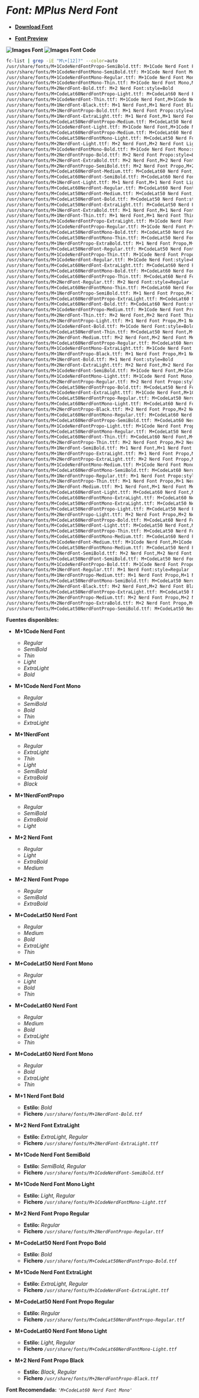 <!-- Autor: Daniel Benjamin Perez Morales -->
<!-- GitHub: https://github.com/DanielBenjaminPerezMoralesDev13 -->
<!-- GitLab: https://gitlab.com/DanielBenjaminPerezMoralesDev13 -->
<!-- Correo electrónico: danielperezdev@proton.me -->

# ***Font: MPlus Nerd Font***

- **[Download Font](https://github.com/ryanoasis/nerd-fonts/releases/download/v3.2.1/MPlus.zip "https://github.com/ryanoasis/nerd-fonts/releases/download/v3.2.1/MPlus.zip")**

- **[Font Preview](https://www.programmingfonts.org/#mplus "https://www.programmingfonts.org/#mplus")**

**![Images Font](../../Fonts/MPlus%20Nerd%20Font.png "Fonts/MPlus Nerd Font.png")**
**![Images Font Code](../../Font%20Images%20Code/MPlus%20Nerd%20Font%20Code.png "Font Images Code/MPlus Nerd Font Code.png")**

```bash
fc-list | grep -iE "M\+[12]?" --color=auto
/usr/share/fonts/M+1CodeNerdFontPropo-SemiBold.ttf: M+1Code Nerd Font Propo,M+1Code Nerd Font Propo SemBd:style=SemiBold,Regular
/usr/share/fonts/M+1CodeNerdFontMono-SemiBold.ttf: M+1Code Nerd Font Mono,M+1Code Nerd Font Mono SemBd:style=SemiBold,Regular
/usr/share/fonts/M+1CodeNerdFontMono-Regular.ttf: M+1Code Nerd Font Mono:style=Regular
/usr/share/fonts/M+1CodeNerdFontMono-Thin.ttf: M+1Code Nerd Font Mono,M+1Code Nerd Font Mono Thin:style=Thin,Regular
/usr/share/fonts/M+2NerdFont-Bold.ttf: M+2 Nerd Font:style=Bold
/usr/share/fonts/M+CodeLat60NerdFontPropo-Light.ttf: M+CodeLat60 Nerd Font Propo,M+CodeLat60 Nerd Font Propo Light:style=Light,Regular
/usr/share/fonts/M+1CodeNerdFont-Thin.ttf: M+1Code Nerd Font,M+1Code Nerd Font Thin:style=Thin,Regular
/usr/share/fonts/M+1NerdFont-Black.ttf: M+1 Nerd Font,M+1 Nerd Font Black:style=Black,Regular
/usr/share/fonts/M+1NerdFontPropo-Bold.ttf: M+1 Nerd Font Propo:style=Bold
/usr/share/fonts/M+1NerdFont-ExtraLight.ttf: M+1 Nerd Font,M+1 Nerd Font ExtLt:style=ExtraLight,Regular
/usr/share/fonts/M+CodeLat50NerdFontPropo-Medium.ttf: M+CodeLat50 Nerd Font Propo,M+CodeLat50 Nerd Font Propo Med:style=Medium,Regular
/usr/share/fonts/M+1CodeNerdFont-Light.ttf: M+1Code Nerd Font,M+1Code Nerd Font Light:style=Light,Regular
/usr/share/fonts/M+CodeLat60NerdFontPropo-Medium.ttf: M+CodeLat60 Nerd Font Propo,M+CodeLat60 Nerd Font Propo Med:style=Medium,Regular
/usr/share/fonts/M+CodeLat50NerdFontMono-Light.ttf: M+CodeLat50 Nerd Font Mono,M+CodeLat50 Nerd Font Mono Light:style=Light,Regular
/usr/share/fonts/M+2NerdFont-Light.ttf: M+2 Nerd Font,M+2 Nerd Font Light:style=Light,Regular
/usr/share/fonts/M+1CodeNerdFontMono-Bold.ttf: M+1Code Nerd Font Mono:style=Bold
/usr/share/fonts/M+2NerdFontPropo-Bold.ttf: M+2 Nerd Font Propo:style=Bold
/usr/share/fonts/M+2NerdFont-ExtraBold.ttf: M+2 Nerd Font,M+2 Nerd Font ExtBd:style=ExtraBold,Regular
/usr/share/fonts/M+2NerdFontPropo-SemiBold.ttf: M+2 Nerd Font Propo,M+2 Nerd Font Propo SemBd:style=SemiBold,Regular
/usr/share/fonts/M+CodeLat60NerdFont-Medium.ttf: M+CodeLat60 Nerd Font,M+CodeLat60 Nerd Font Med:style=Medium,Regular
/usr/share/fonts/M+CodeLat60NerdFont-SemiBold.ttf: M+CodeLat60 Nerd Font,M+CodeLat60 Nerd Font SemBd:style=SemiBold,Regular
/usr/share/fonts/M+1NerdFont-Light.ttf: M+1 Nerd Font,M+1 Nerd Font Light:style=Light,Regular
/usr/share/fonts/M+CodeLat60NerdFont-Regular.ttf: M+CodeLat60 Nerd Font:style=Regular
/usr/share/fonts/M+CodeLat50NerdFont-Medium.ttf: M+CodeLat50 Nerd Font,M+CodeLat50 Nerd Font Med:style=Medium,Regular
/usr/share/fonts/M+CodeLat50NerdFont-Bold.ttf: M+CodeLat50 Nerd Font:style=Bold
/usr/share/fonts/M+CodeLat50NerdFont-ExtraLight.ttf: M+CodeLat50 Nerd Font,M+CodeLat50 Nerd Font ExtLt:style=ExtraLight,Regular
/usr/share/fonts/M+1NerdFont-ExtraBold.ttf: M+1 Nerd Font,M+1 Nerd Font ExtBd:style=ExtraBold,Regular
/usr/share/fonts/M+1NerdFont-Thin.ttf: M+1 Nerd Font,M+1 Nerd Font Thin:style=Thin,Regular
/usr/share/fonts/M+1CodeNerdFontPropo-ExtraLight.ttf: M+1Code Nerd Font Propo,M+1Code Nerd Font Propo ExtLt:style=ExtraLight,Regular
/usr/share/fonts/M+1CodeNerdFontPropo-Regular.ttf: M+1Code Nerd Font Propo:style=Regular
/usr/share/fonts/M+CodeLat50NerdFontMono-Bold.ttf: M+CodeLat50 Nerd Font Mono:style=Bold
/usr/share/fonts/M+CodeLat50NerdFontMono-Thin.ttf: M+CodeLat50 Nerd Font Mono,M+CodeLat50 Nerd Font Mono Thin:style=Thin,Regular
/usr/share/fonts/M+1NerdFontPropo-ExtraBold.ttf: M+1 Nerd Font Propo,M+1 Nerd Font Propo ExtBd:style=ExtraBold,Regular
/usr/share/fonts/M+CodeLat50NerdFont-Regular.ttf: M+CodeLat50 Nerd Font:style=Regular
/usr/share/fonts/M+1CodeNerdFontPropo-Thin.ttf: M+1Code Nerd Font Propo,M+1Code Nerd Font Propo Thin:style=Thin,Regular
/usr/share/fonts/M+1CodeNerdFont-Regular.ttf: M+1Code Nerd Font:style=Regular
/usr/share/fonts/M+CodeLat60NerdFont-ExtraLight.ttf: M+CodeLat60 Nerd Font,M+CodeLat60 Nerd Font ExtLt:style=ExtraLight,Regular
/usr/share/fonts/M+CodeLat60NerdFontMono-Bold.ttf: M+CodeLat60 Nerd Font Mono:style=Bold
/usr/share/fonts/M+CodeLat60NerdFontPropo-Thin.ttf: M+CodeLat60 Nerd Font Propo,M+CodeLat60 Nerd Font Propo Thin:style=Thin,Regular
/usr/share/fonts/M+2NerdFont-Regular.ttf: M+2 Nerd Font:style=Regular
/usr/share/fonts/M+CodeLat60NerdFontMono-Thin.ttf: M+CodeLat60 Nerd Font Mono,M+CodeLat60 Nerd Font Mono Thin:style=Thin,Regular
/usr/share/fonts/M+1NerdFontPropo-SemiBold.ttf: M+1 Nerd Font Propo,M+1 Nerd Font Propo SemBd:style=SemiBold,Regular
/usr/share/fonts/M+CodeLat60NerdFontPropo-ExtraLight.ttf: M+CodeLat60 Nerd Font Propo,M+CodeLat60 Nerd Font Propo ExtLt:style=ExtraLight,Regular
/usr/share/fonts/M+CodeLat60NerdFont-Bold.ttf: M+CodeLat60 Nerd Font:style=Bold
/usr/share/fonts/M+1CodeNerdFontPropo-Medium.ttf: M+1Code Nerd Font Propo,M+1Code Nerd Font Propo Med:style=Medium,Regular
/usr/share/fonts/M+2NerdFont-Thin.ttf: M+2 Nerd Font,M+2 Nerd Font Thin:style=Thin,Regular
/usr/share/fonts/M+1NerdFontPropo-Light.ttf: M+1 Nerd Font Propo,M+1 Nerd Font Propo Light:style=Light,Regular
/usr/share/fonts/M+1CodeNerdFont-Bold.ttf: M+1Code Nerd Font:style=Bold
/usr/share/fonts/M+CodeLat50NerdFont-Thin.ttf: M+CodeLat50 Nerd Font,M+CodeLat50 Nerd Font Thin:style=Thin,Regular
/usr/share/fonts/M+2NerdFont-Medium.ttf: M+2 Nerd Font,M+2 Nerd Font Med:style=Medium,Regular
/usr/share/fonts/M+CodeLat60NerdFontPropo-Regular.ttf: M+CodeLat60 Nerd Font Propo:style=Regular
/usr/share/fonts/M+1CodeNerdFontMono-ExtraLight.ttf: M+1Code Nerd Font Mono,M+1Code Nerd Font Mono ExtLt:style=ExtraLight,Regular
/usr/share/fonts/M+1NerdFontPropo-Black.ttf: M+1 Nerd Font Propo,M+1 Nerd Font Propo Black:style=Black,Regular
/usr/share/fonts/M+1NerdFont-Bold.ttf: M+1 Nerd Font:style=Bold
/usr/share/fonts/M+2NerdFont-ExtraLight.ttf: M+2 Nerd Font,M+2 Nerd Font ExtLt:style=ExtraLight,Regular
/usr/share/fonts/M+1CodeNerdFont-SemiBold.ttf: M+1Code Nerd Font,M+1Code Nerd Font SemBd:style=SemiBold,Regular
/usr/share/fonts/M+1CodeNerdFontMono-Light.ttf: M+1Code Nerd Font Mono,M+1Code Nerd Font Mono Light:style=Light,Regular
/usr/share/fonts/M+2NerdFontPropo-Regular.ttf: M+2 Nerd Font Propo:style=Regular
/usr/share/fonts/M+CodeLat50NerdFontPropo-Bold.ttf: M+CodeLat50 Nerd Font Propo:style=Bold
/usr/share/fonts/M+1CodeNerdFont-ExtraLight.ttf: M+1Code Nerd Font,M+1Code Nerd Font ExtLt:style=ExtraLight,Regular
/usr/share/fonts/M+CodeLat50NerdFontPropo-Regular.ttf: M+CodeLat50 Nerd Font Propo:style=Regular
/usr/share/fonts/M+CodeLat60NerdFontMono-Light.ttf: M+CodeLat60 Nerd Font Mono,M+CodeLat60 Nerd Font Mono Light:style=Light,Regular
/usr/share/fonts/M+2NerdFontPropo-Black.ttf: M+2 Nerd Font Propo,M+2 Nerd Font Propo Black:style=Black,Regular
/usr/share/fonts/M+CodeLat60NerdFontMono-Regular.ttf: M+CodeLat60 Nerd Font Mono:style=Regular
/usr/share/fonts/M+CodeLat60NerdFontPropo-SemiBold.ttf: M+CodeLat60 Nerd Font Propo,M+CodeLat60 Nerd Font Propo SemBd:style=SemiBold,Regular
/usr/share/fonts/M+1CodeNerdFontPropo-Light.ttf: M+1Code Nerd Font Propo,M+1Code Nerd Font Propo Light:style=Light,Regular
/usr/share/fonts/M+CodeLat50NerdFontMono-Regular.ttf: M+CodeLat50 Nerd Font Mono:style=Regular
/usr/share/fonts/M+CodeLat60NerdFont-Thin.ttf: M+CodeLat60 Nerd Font,M+CodeLat60 Nerd Font Thin:style=Thin,Regular
/usr/share/fonts/M+2NerdFontPropo-Thin.ttf: M+2 Nerd Font Propo,M+2 Nerd Font Propo Thin:style=Thin,Regular
/usr/share/fonts/M+1NerdFont-SemiBold.ttf: M+1 Nerd Font,M+1 Nerd Font SemBd:style=SemiBold,Regular
/usr/share/fonts/M+1NerdFontPropo-ExtraLight.ttf: M+1 Nerd Font Propo,M+1 Nerd Font Propo ExtLt:style=ExtraLight,Regular
/usr/share/fonts/M+2NerdFontPropo-ExtraLight.ttf: M+2 Nerd Font Propo,M+2 Nerd Font Propo ExtLt:style=ExtraLight,Regular
/usr/share/fonts/M+1CodeNerdFontMono-Medium.ttf: M+1Code Nerd Font Mono,M+1Code Nerd Font Mono Med:style=Medium,Regular
/usr/share/fonts/M+CodeLat60NerdFontMono-SemiBold.ttf: M+CodeLat60 Nerd Font Mono,M+CodeLat60 Nerd Font Mono SemBd:style=SemiBold,Regular
/usr/share/fonts/M+1NerdFontPropo-Regular.ttf: M+1 Nerd Font Propo:style=Regular
/usr/share/fonts/M+1NerdFontPropo-Thin.ttf: M+1 Nerd Font Propo,M+1 Nerd Font Propo Thin:style=Thin,Regular
/usr/share/fonts/M+1NerdFont-Medium.ttf: M+1 Nerd Font,M+1 Nerd Font Med:style=Medium,Regular
/usr/share/fonts/M+CodeLat60NerdFont-Light.ttf: M+CodeLat60 Nerd Font,M+CodeLat60 Nerd Font Light:style=Light,Regular
/usr/share/fonts/M+CodeLat60NerdFontMono-ExtraLight.ttf: M+CodeLat60 Nerd Font Mono,M+CodeLat60 Nerd Font Mono ExtLt:style=ExtraLight,Regular
/usr/share/fonts/M+CodeLat50NerdFontMono-ExtraLight.ttf: M+CodeLat50 Nerd Font Mono,M+CodeLat50 Nerd Font Mono ExtLt:style=ExtraLight,Regular
/usr/share/fonts/M+CodeLat50NerdFontPropo-Light.ttf: M+CodeLat50 Nerd Font Propo,M+CodeLat50 Nerd Font Propo Light:style=Light,Regular
/usr/share/fonts/M+2NerdFontPropo-Light.ttf: M+2 Nerd Font Propo,M+2 Nerd Font Propo Light:style=Light,Regular
/usr/share/fonts/M+CodeLat60NerdFontPropo-Bold.ttf: M+CodeLat60 Nerd Font Propo:style=Bold
/usr/share/fonts/M+CodeLat50NerdFont-Light.ttf: M+CodeLat50 Nerd Font,M+CodeLat50 Nerd Font Light:style=Light,Regular
/usr/share/fonts/M+CodeLat50NerdFontPropo-Thin.ttf: M+CodeLat50 Nerd Font Propo,M+CodeLat50 Nerd Font Propo Thin:style=Thin,Regular
/usr/share/fonts/M+CodeLat60NerdFontMono-Medium.ttf: M+CodeLat60 Nerd Font Mono,M+CodeLat60 Nerd Font Mono Med:style=Medium,Regular
/usr/share/fonts/M+1CodeNerdFont-Medium.ttf: M+1Code Nerd Font,M+1Code Nerd Font Med:style=Medium,Regular
/usr/share/fonts/M+CodeLat50NerdFontMono-Medium.ttf: M+CodeLat50 Nerd Font Mono,M+CodeLat50 Nerd Font Mono Med:style=Medium,Regular
/usr/share/fonts/M+2NerdFont-SemiBold.ttf: M+2 Nerd Font,M+2 Nerd Font SemBd:style=SemiBold,Regular
/usr/share/fonts/M+CodeLat50NerdFont-SemiBold.ttf: M+CodeLat50 Nerd Font,M+CodeLat50 Nerd Font SemBd:style=SemiBold,Regular
/usr/share/fonts/M+1CodeNerdFontPropo-Bold.ttf: M+1Code Nerd Font Propo:style=Bold
/usr/share/fonts/M+1NerdFont-Regular.ttf: M+1 Nerd Font:style=Regular
/usr/share/fonts/M+1NerdFontPropo-Medium.ttf: M+1 Nerd Font Propo,M+1 Nerd Font Propo Med:style=Medium,Regular
/usr/share/fonts/M+CodeLat50NerdFontMono-SemiBold.ttf: M+CodeLat50 Nerd Font Mono,M+CodeLat50 Nerd Font Mono SemBd:style=SemiBold,Regular
/usr/share/fonts/M+2NerdFont-Black.ttf: M+2 Nerd Font,M+2 Nerd Font Black:style=Black,Regular
/usr/share/fonts/M+CodeLat50NerdFontPropo-ExtraLight.ttf: M+CodeLat50 Nerd Font Propo,M+CodeLat50 Nerd Font Propo ExtLt:style=ExtraLight,Regular
/usr/share/fonts/M+2NerdFontPropo-Medium.ttf: M+2 Nerd Font Propo,M+2 Nerd Font Propo Med:style=Medium,Regular
/usr/share/fonts/M+2NerdFontPropo-ExtraBold.ttf: M+2 Nerd Font Propo,M+2 Nerd Font Propo ExtBd:style=ExtraBold,Regular
/usr/share/fonts/M+CodeLat50NerdFontPropo-SemiBold.ttf: M+CodeLat50 Nerd Font Propo,M+CodeLat50 Nerd Font Propo SemBd:style=SemiBold,Regular
```

**Fuentes disponibles:**

- **M+1Code Nerd Font**
  - *Regular*
  - *SemiBold*
  - *Thin*
  - *Light*
  - *ExtraLight*
  - *Bold*
- **M+1Code Nerd Font Mono**
  - *Regular*
  - *SemiBold*
  - *Bold*
  - *Thin*
  - *ExtraLight*
- **M+1NerdFont**
  - *Regular*
  - *ExtraLight*
  - *Thin*
  - *Light*
  - *SemiBold*
  - *ExtraBold*
  - *Black*
- **M+1NerdFontPropo**
  - *Regular*
  - *SemiBold*
  - *ExtraBold*
  - *Light*
- **M+2 Nerd Font**
  - *Regular*
  - *Light*
  - *ExtraBold*
  - *Medium*
- **M+2 Nerd Font Propo**
  - *Regular*
  - *SemiBold*
  - *ExtraBold*
- **M+CodeLat50 Nerd Font**
  - *Regular*
  - *Medium*
  - *Bold*
  - *ExtraLight*
  - *Thin*
- **M+CodeLat50 Nerd Font Mono**
  - *Regular*
  - *Light*
  - *Bold*
  - *Thin*
- **M+CodeLat60 Nerd Font**
  - *Regular*
  - *Medium*
  - *Bold*
  - *ExtraLight*
  - *Thin*
- **M+CodeLat60 Nerd Font Mono**
  - *Regular*
  - *Bold*
  - *ExtraLight*
  - *Thin*

- **M+1 Nerd Font Bold**
  - **Estilo:** *Bold*
  - **Fichero** *`/usr/share/fonts/M+1NerdFont-Bold.ttf`*

- **M+2 Nerd Font ExtraLight**
  - **Estilo:** *ExtraLight, Regular*
  - **Fichero** *`/usr/share/fonts/M+2NerdFont-ExtraLight.ttf`*

- **M+1Code Nerd Font SemiBold**
  - **Estilo:** *SemiBold, Regular*
  - **Fichero** *`/usr/share/fonts/M+1CodeNerdFont-SemiBold.ttf`*

- **M+1Code Nerd Font Mono Light**
  - **Estilo:** *Light, Regular*
  - **Fichero** *`/usr/share/fonts/M+1CodeNerdFontMono-Light.ttf`*

- **M+2 Nerd Font Propo Regular**
  - **Estilo:** *Regular*
  - **Fichero** *`/usr/share/fonts/M+2NerdFontPropo-Regular.ttf`*

- **M+CodeLat50 Nerd Font Propo Bold**
  - **Estilo:** *Bold*
  - **Fichero** *`/usr/share/fonts/M+CodeLat50NerdFontPropo-Bold.ttf`*

- **M+1Code Nerd Font ExtraLight**
  - **Estilo:** *ExtraLight, Regular*
  - **Fichero** *`/usr/share/fonts/M+1CodeNerdFont-ExtraLight.ttf`*

- **M+CodeLat50 Nerd Font Propo Regular**
  - **Estilo:** *Regular*
  - **Fichero** *`/usr/share/fonts/M+CodeLat50NerdFontPropo-Regular.ttf`*

- **M+CodeLat60 Nerd Font Mono Light**
  - **Estilo:** *Light, Regular*
  - **Fichero** *`/usr/share/fonts/M+CodeLat60NerdFontMono-Light.ttf`*

- **M+2 Nerd Font Propo Black**
  - **Estilo:** *Black, Regular*
  - **Fichero** *`/usr/share/fonts/M+2NerdFontPropo-Black.ttf`*

**Font Recomendada:** *`'M+CodeLat60 Nerd Font Mono'`*
